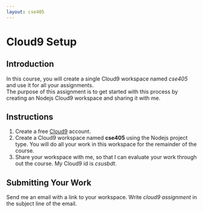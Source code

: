 ```yaml
---
layout: cse405
---
```


# Cloud9 Setup

## Introduction

In this course, you will create a single Cloud9 workspace named _cse405_ 
and use it for all your assignments.  
The purpose of this assignment is to get started with this process by creating 
an Nodejs Cloud9 workspace and sharing it with me.

## Instructions

1. Create a free [Cloud9](http://c9.io/) account.
2. Create a Cloud9 workspace named __cse405__ using the Nodejs project type.  You will do all your work in this workspace for the remainder of the course.
4. Share your workspace with me, so that I can evaluate your work through out the course.  My Cloud9 id is _csusbdt_.

## Submitting Your Work

Send me an email with a link to your workspace.  Write _cloud9 assignment_ in the subject line of the email.

